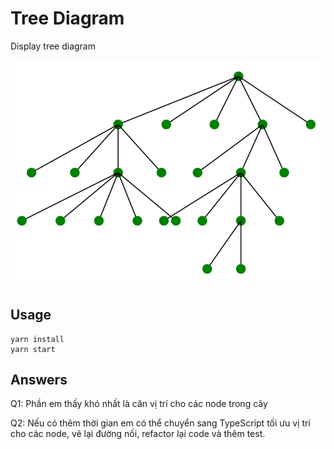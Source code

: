 # Tree Diagram
Display tree diagram

![Ví dụ](/tree.png)

## Usage

```
yarn install
yarn start
```

## Answers

Q1: Phần em thấy khó nhất là căn vị trí cho các node trong cây

Q2: Nếu có thêm thời gian em có thể chuyển sang TypeScript tối ưu vị trí cho các node, vẽ lại đường nối, refactor lại code và thêm test.
